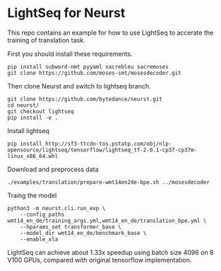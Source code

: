 # LightSeq for Neurst
This repo contains an example for how to use LightSeq to accerate the training of translation task.

First you should install these requirements.
```shell
pip install subword-nmt pyyaml sacrebleu sacremoses
git clone https://github.com/moses-smt/mosesdecoder.git
```
Then clone Neurst and switch to lightseq branch. 
```shell
git clone https://github.com/bytedance/neurst.git
cd neurst/
git checkout lightseq
pip install -e .
```
Install lightseq
```shell
pip install http://sf3-ttcdn-tos.pstatp.com/obj/nlp-opensource/lightseq/tensorflow/lightseq_tf-2.0.1-cp37-cp37m-linux_x86_64.whl
```
Download and preprocess data
```shell
./examples/translation/prepare-wmt14en2de-bpe.sh ../mosesdecoder
```
Traing the model
```shell
python3 -m neurst.cli.run_exp \
    --config_paths wmt14_en_de/training_args.yml,wmt14_en_de/translation_bpe.yml \
    --hparams_set transformer_base \
    --model_dir wmt14_en_de/benchmark_base \
    --enable_xla
```


LightSeq can achieve about 1.33x speedup using batch size 4096 on 8 V100 GPUs,
compared with original tensorflow implementation. 